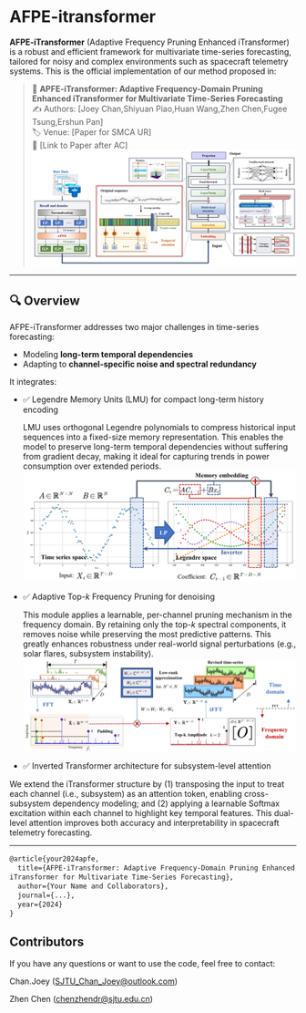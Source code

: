 # AFPE-itransformer

**AFPE-iTransformer** (Adaptive Frequency Pruning Enhanced iTransformer) is a robust and efficient framework for multivariate time-series forecasting, tailored for noisy and complex environments such as spacecraft telemetry systems. This is the official implementation of our method proposed in:

> 📄 **APFE-iTransformer: Adaptive Frequency-Domain Pruning Enhanced iTransformer for Multivariate Time-Series Forecasting**  
> ✍️ Authors: [Joey Chan,Shiyuan Piao,Huan Wang,Zhen Chen,Fugee Tsung,Ershun Pan]  
> 🏷️ Venue: [Paper for SMCA UR]  
> 📎 [Link to Paper after AC]
![image](https://github.com/sjtu-chan-joey/APFE-itransformer/blob/main/figs/itrans.png)

---

## 🔍 Overview

AFPE-iTransformer addresses two major challenges in time-series forecasting:

- Modeling **long-term temporal dependencies**
- Adapting to **channel-specific noise and spectral redundancy**

It integrates:
- ✅ Legendre Memory Units (LMU) for compact long-term history encoding
  
  LMU uses orthogonal Legendre polynomials to compress historical input sequences into a fixed-size memory representation.
  This enables the model to preserve long-term temporal dependencies without suffering from gradient decay, making it ideal for capturing trends in power consumption over extended periods.
  ![image](https://github.com/sjtu-chan-joey/APFE-itransformer/blob/main/figs/Legendre.png)
- ✅ Adaptive Top-$k$ Frequency Pruning for denoising
  
  This module applies a learnable, per-channel pruning mechanism in the frequency domain.
  By retaining only the top-$k$ spectral components, it removes noise while preserving the most predictive patterns.
  This greatly enhances robustness under real-world signal perturbations (e.g., solar flares, subsystem instability).
  ![image](https://github.com/sjtu-chan-joey/APFE-itransformer/blob/main/figs/AFPE.png)
- ✅ Inverted Transformer architecture for subsystem-level attention
  
We extend the iTransformer structure by (1) transposing the input to treat each channel (i.e., subsystem) as an attention token, enabling cross-subsystem dependency modeling;
and (2) applying a learnable Softmax excitation within each channel to highlight key temporal features. This dual-level attention improves both accuracy and interpretability in spacecraft telemetry forecasting.

---

```
@article{your2024apfe,
  title={AFPE-iTransformer: Adaptive Frequency-Domain Pruning Enhanced iTransformer for Multivariate Time-Series Forecasting},
  author={Your Name and Collaborators},
  journal={...},
  year={2024}
}
```
## Contributors
If you have any questions or want to use the code, feel free to contact:

Chan.Joey (SJTU_Chan_Joey@outlook.com)

Zhen Chen (chenzhendr@sjtu.edu.cn)

